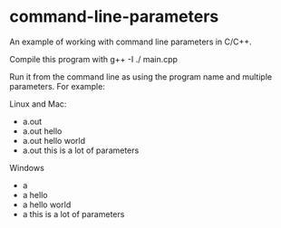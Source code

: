 # command-line-parameters
An example of working with command line parameters in C/C++.

Compile this program with g++ -I ./ main.cpp

Run it from the command line as using the program name and multiple parameters. For example:

Linux and Mac:
- a.out
- a.out hello
- a.out hello world
- a.out this is a lot of parameters

Windows
- a
- a hello
- a hello world
- a this is a lot of parameters
